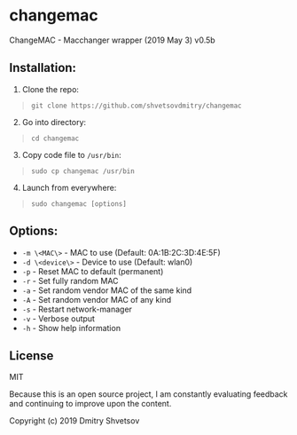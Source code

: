 # changemac
ChangeMAC - Macchanger wrapper (2019 May 3) v0.5b

## Installation:

1) Clone the repo:
> `git clone https://github.com/shvetsovdmitry/changemac`

2) Go into directory:
> `cd changemac`

3) Copy code file to `/usr/bin`:
> `sudo cp changemac /usr/bin`

4) Launch from everywhere:
> `sudo changemac [options]`

## Options:

* `-m \<MAC\>` - MAC to use (Default: 0A:1B:2C:3D:4E:5F) 
* `-d \<device\>` -	Device to use (Default: wlan0) 
* `-p` - Reset MAC to default (permanent) 
* `-r` - Set fully random MAC 
* `-a` - Set random vendor MAC of the same kind 
* `-A` - Set random vendor MAC of any kind 
* `-s` - Restart network-manager 
* `-v` - Verbose output 
* `-h` - Show help information

## License
MIT

Because this is an open source project, I am constantly evaluating feedback and continuing to improve upon the content.

Copyright (c) 2019 Dmitry Shvetsov
